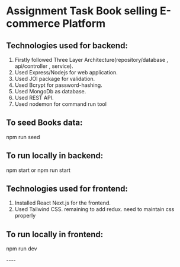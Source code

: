 # Assignment Task Book selling E-commerce Platform


## Technologies used for backend:
1. Firstly followed Three Layer Architecture(repository/database , api/controller , service). 
2. Used Express/Nodejs for web application.
3. Used JOI package for validation.
4. Used Bcrypt for password-hashing.
5. Used MongoDb as database.
6. Used REST API.   
7. Used nodemon for command run tool



## To seed Books data:
npm run seed

## To run locally in backend:

npm start
or 
npm run start

## Technologies used for frontend:
1. Installed React Next.js for the frontend.
2. Used Tailwind CSS.
 remaining to add redux.
 need to maintain css properly

## To run locally in frontend:

npm run dev

--<The frontend session is not fully completed due to not including redux>--